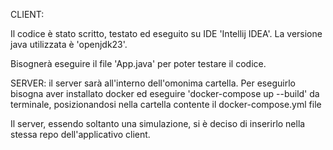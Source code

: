 CLIENT:

Il codice è stato scritto, testato ed eseguito  su IDE 'Intellij IDEA'.
La versione java utilizzata è 'openjdk23'.

Bisognerà eseguire il file 'App.java' per poter testare il codice.

SERVER:
il server sarà all'interno dell'omonima cartella.
Per eseguirlo bisogna aver installato docker ed eseguire 'docker-compose up --build' da terminale, posizionandosi nella cartella contente il docker-compose.yml file




Il server, essendo soltanto una simulazione, si è deciso di inserirlo nella stessa repo dell'applicativo client.




